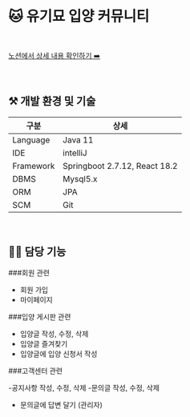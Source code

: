 # 🐱 유기묘 입양 커뮤니티

<br/>

[노션에서 상세 내용 확인하기 ➡️ ](https://www.notion.so/7763e9a2d6154ee08349640595474818)

<br/>

## ⚒ 개발 환경 및 기술

|구분|상세|
|------|---|
|Language|Java 11|
|IDE|intelliJ|
|Framework|Springboot 2.7.12, React 18.2|
|DBMS|Mysql5.x|
|ORM|JPA|
|SCM|Git|



<br/>

## 🙋‍♂️ 담당 기능

###회원 관련

- 회원 가입
- 마이페이지

###입양 게시판 관련

 - 입양글 작성, 수정, 삭제
 - 입양글 즐겨찾기
 - 입양글에 입양 신청서 작성

###고객센터 관련

-공지사항 작성, 수정, 삭제
-문의글 작성, 수정, 삭제
- 문의글에 답변 달기 (관리자)

<br/>
